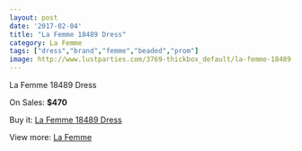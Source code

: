 ```yaml
---
layout: post
date: '2017-02-04'
title: "La Femme 18489 Dress"
category: La Femme
tags: ["dress","brand","femme","beaded","prom"]
image: http://www.lustparties.com/3769-thickbox_default/la-femme-18489-dress.jpg
---
```

La Femme 18489 Dress

On Sales: **$470**
<a href="https://www.lustparties.com/en/la-femme/1250-la-femme-18489-dress.html"><amp-img layout="responsive" width="600" height="600" src="//www.lustparties.com/3769-thickbox_default/la-femme-18489-dress.jpg" alt="La Femme 18489 Dress 0" /></a>
<a href="https://www.lustparties.com/en/la-femme/1250-la-femme-18489-dress.html"><amp-img layout="responsive" width="600" height="600" src="//www.lustparties.com/3770-thickbox_default/la-femme-18489-dress.jpg" alt="La Femme 18489 Dress 1" /></a>

Buy it: [La Femme 18489 Dress](https://www.lustparties.com/en/la-femme/1250-la-femme-18489-dress.html "La Femme 18489 Dress")

View more: [La Femme](https://www.lustparties.com/en/4-la-femme "La Femme")